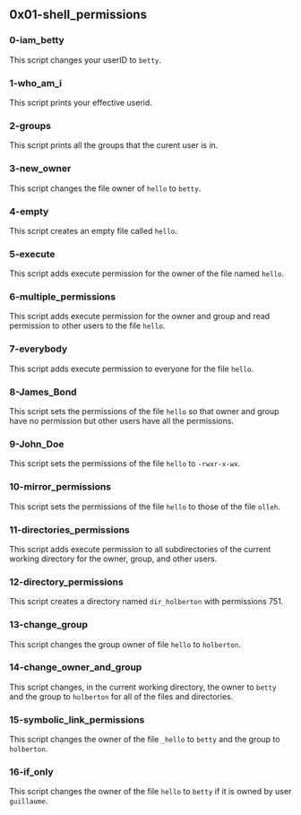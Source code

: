 ## 0x01-shell_permissions
### 0-iam_betty
This script changes your userID to `betty`.
### 1-who_am_i
This script prints your effective userid. 
### 2-groups
This script prints all the groups that the curent user is in.
### 3-new_owner
This script changes the file owner of `hello` to `betty`. 
### 4-empty
This script creates an empty file called `hello`.
### 5-execute
This script adds execute permission for the owner of the file named `hello`.
### 6-multiple_permissions
This script adds execute permission for the owner and group and read permission to other users to the file `hello`. 
### 7-everybody
This script adds execute permission to everyone for the file `hello`. 
### 8-James_Bond
This script sets the permissions of the file `hello` so that owner and group have no permission but other users have all the permissions. 
### 9-John_Doe
This script sets the permissions of the file `hello` to `-rwxr-x-wx`. 
### 10-mirror_permissions
This script sets the permissions of the file `hello` to those of the file `olleh`. 
### 11-directories_permissions
This script adds execute permission to all subdirectories of the current working directory for the owner, group, and other users. 
### 12-directory_permissions
This script creates a directory named `dir_holberton` with permissions 751. 
### 13-change_group
This script changes the group owner of file `hello` to `holberton`. 
### 14-change_owner_and_group
This script changes, in the current working directory, the owner to `betty` and the group to `holberton` for all of the files and directories. 
### 15-symbolic_link_permissions
This script changes the owner of the file `_hello` to `betty` and the group to `holberton`.
### 16-if_only
This script changes the owner of the file `hello` to `betty` if it is owned by user `guillaume`. 

